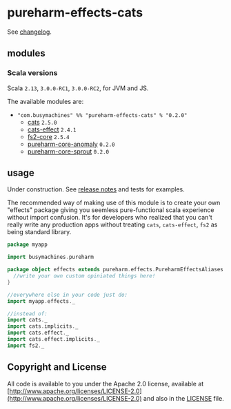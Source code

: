 # pureharm-effects-cats

See [changelog](./CHANGELOG.md).

## modules

### Scala versions
Scala `2.13`, `3.0.0-RC1`, `3.0.0-RC2`, for JVM and JS.

The available modules are:

- `"com.busymachines" %% "pureharm-effects-cats" % "0.2.0"`
    - [cats](https://github.com/typelevel/cats/releases) `2.5.0`
    - [cats-effect](https://github.com/typelevel/cats-effect/releases) `2.4.1`
    - [fs2-core](https://github.com/typelevel/fs2/releases) `2.5.4`
    - [pureharm-core-anomaly](https://github.com/busymachines/pureharm-core/releases) `0.2.0`
    - [pureharm-core-sprout](https://github.com/busymachines/pureharm-core/releases) `0.2.0`

## usage

Under construction. See [release notes](https://github.com/busymachines/pureharm-effects-cats/releases) and tests for examples.

The recommended way of making use of this module is to create your own "effects" package giving you seemless pure-functional scala experience without import confusion. It's for developers who realized that you can't really write any production apps without treating `cats`, `cats-effect`, `fs2` as being standard library.

```scala
package myapp

import busymachines.pureharm

package object effects extends pureharm.effects.PureharmEffectsAliases with pureharm.effects.PureharmEffectsImplicits {
  //write your own custom opiniated things here!
}

//everywhere else in your code just do:
import myapp.effects._

//instead of:
import cats._
import cats.implicits._
import cats.effect._
import cats.effect.implicits._
import fs2._
```

## Copyright and License

All code is available to you under the Apache 2.0 license, available
at [http://www.apache.org/licenses/LICENSE-2.0](http://www.apache.org/licenses/LICENSE-2.0) and also in
the [LICENSE](./LICENSE) file.
